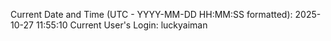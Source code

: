 Current Date and Time (UTC - YYYY-MM-DD HH:MM:SS formatted): 2025-10-27 11:55:10
Current User's Login: luckyaiman
